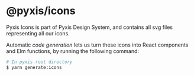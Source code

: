 # @pyxis/icons
Pyxis Icons is part of Pyxis Design System, and contains all svg files representing all our icons.

Automatic _code generation_ lets us turn these icons into React components and Elm functions, by running the following command:

```sh
# In pyxis root directory
$ yarn generate:icons
```
